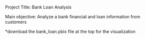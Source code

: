 Project Title: Bank Loan Analysis

Main objective: Analyze a bank financial and loan information from customers

*download the bank_loan.pbix file at the top for the visualization
